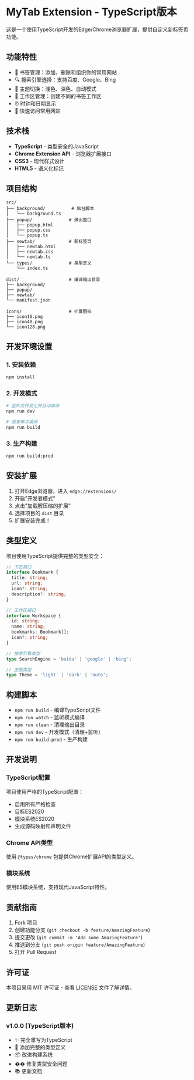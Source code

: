 # MyTab Extension - TypeScript版本

这是一个使用TypeScript开发的Edge/Chrome浏览器扩展，提供自定义新标签页功能。

## 功能特性

- 🔖 书签管理：添加、删除和组织你的常用网站
- 🔍 搜索引擎选择：支持百度、Google、Bing
- 🎨 主题切换：浅色、深色、自动模式
- 📁 工作区管理：创建不同的书签工作区
- ⏰ 时钟和日期显示
- 🎯 快速访问常用网站

## 技术栈

- **TypeScript** - 类型安全的JavaScript
- **Chrome Extension API** - 浏览器扩展接口
- **CSS3** - 现代样式设计
- **HTML5** - 语义化标记

## 项目结构

```
src/
├── background/          # 后台脚本
│   └── background.ts
├── popup/              # 弹出窗口
│   ├── popup.html
│   ├── popup.css
│   └── popup.ts
├── newtab/             # 新标签页
│   ├── newtab.html
│   ├── newtab.css
│   └── newtab.ts
└── types/              # 类型定义
    └── index.ts

dist/                   # 编译输出目录
├── background/
├── popup/
├── newtab/
└── manifest.json

icons/                  # 扩展图标
├── icon16.png
├── icon48.png
└── icon128.png
```

## 开发环境设置

### 1. 安装依赖

```bash
npm install
```

### 2. 开发模式

```bash
# 监听文件变化并自动编译
npm run dev

# 或者单次编译
npm run build
```

### 3. 生产构建

```bash
npm run build:prod
```

## 安装扩展

1. 打开Edge浏览器，进入 `edge://extensions/`
2. 开启"开发者模式"
3. 点击"加载解压缩的扩展"
4. 选择项目的 `dist` 目录
5. 扩展安装完成！

## 类型定义

项目使用TypeScript提供完整的类型安全：

```typescript
// 书签接口
interface Bookmark {
  title: string;
  url: string;
  icon?: string;
  description?: string;
}

// 工作区接口
interface Workspace {
  id: string;
  name: string;
  bookmarks: Bookmark[];
  icon?: string;
}

// 搜索引擎类型
type SearchEngine = 'baidu' | 'google' | 'bing';

// 主题类型
type Theme = 'light' | 'dark' | 'auto';
```

## 构建脚本

- `npm run build` - 编译TypeScript文件
- `npm run watch` - 监听模式编译
- `npm run clean` - 清理输出目录
- `npm run dev` - 开发模式（清理+监听）
- `npm run build:prod` - 生产构建

## 开发说明

### TypeScript配置

项目使用严格的TypeScript配置：
- 启用所有严格检查
- 目标ES2020
- 模块系统ES2020
- 生成源码映射和声明文件

### Chrome API类型

使用 `@types/chrome` 包提供Chrome扩展API的类型定义。

### 模块系统

使用ES模块系统，支持现代JavaScript特性。

## 贡献指南

1. Fork 项目
2. 创建功能分支 (`git checkout -b feature/AmazingFeature`)
3. 提交更改 (`git commit -m 'Add some AmazingFeature'`)
4. 推送到分支 (`git push origin feature/AmazingFeature`)
5. 打开 Pull Request

## 许可证

本项目采用 MIT 许可证 - 查看 [LICENSE](LICENSE) 文件了解详情。

## 更新日志

### v1.0.0 (TypeScript版本)
- ✨ 完全重写为TypeScript
- 🔧 添加完整的类型定义
- 📦 改进构建系统
- �� 修复类型安全问题
- 📚 更新文档 